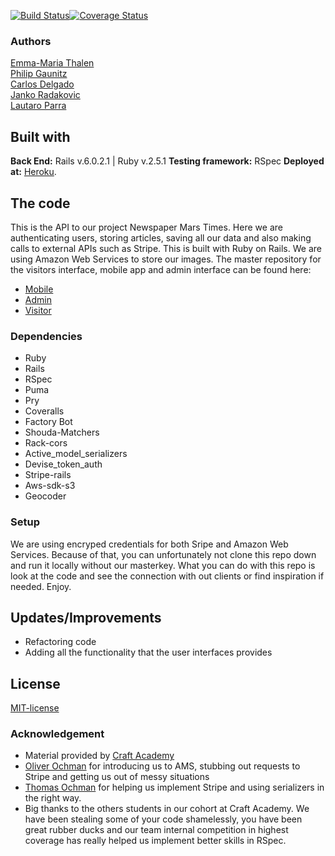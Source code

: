 [![Build Status](https://semaphoreci.com/api/v1/emtalen/newsroom_3_api/branches/development/badge.svg)](https://semaphoreci.com/emtalen/newsroom_3_api)[![Coverage Status](https://coveralls.io/repos/github/CraftAcademy/newsroom_3_api/badge.svg?branch=development)](https://coveralls.io/github/CraftAcademy/newsroom_3_api?branch=development)
### Authors
[Emma-Maria Thalen](https://github.com/emtalen)  
[Philip Gaunitz](https://github.com/pgauntiz)  
[Carlos Delgado](https://github.com/Carltesio)  
[Janko Radakovic](https://github.com/MadFarmer101)  
[Lautaro Parra](https://github.com/dernathul) 

## Built with
**Back End:** Rails v.6.0.2.1 | Ruby v.2.5.1
**Testing framework:** RSpec
**Deployed at:** [Heroku](https://newsroom3api.herokuapp.com/).

## The code   
This is the API to our project Newspaper Mars Times. Here we are authenticating users, storing articles, saving all our data and also making calls to external APIs such as Stripe. This is built with Ruby on Rails. We are using Amazon Web Services to store our images.
The master repository for the visitors interface, mobile app and admin interface can be found here:
* [Mobile](https://github.com/CraftAcademy/newsroom_3_mobile_app.git)
* [Admin](https://github.com/CraftAcademy/newsroom_3_client_admin.git)
* [Visitor](https://github.com/CraftAcademy/newsroom_3_client_user.git)

### Dependencies  
* Ruby
* Rails
* RSpec
* Puma
* Pry
* Coveralls
* Factory Bot
* Shouda-Matchers
* Rack-cors 
* Active_model_serializers
* Devise_token_auth
* Stripe-rails
* Aws-sdk-s3
* Geocoder
  
### Setup   
We are using encryped credentials for both Sripe and Amazon Web Services. Because of that, you can unfortunately not clone this repo down and run it locally without our masterkey. 
What you can do with this repo is look at the code and see the connection with out clients or find inspiration if needed. Enjoy. 

## Updates/Improvements   
- Refactoring code
- Adding all the functionality that the user interfaces provides

## License  
[MIT-license](https://en.wikipedia.org/wiki/MIT_License)

### Acknowledgement  
- Material provided by [Craft Academy](https://craftacademy.se)
- [Oliver Ochman](https://github.com/oliverochman/) for introducing us to AMS, stubbing out requests to Stripe and getting us out of messy situations
- [Thomas Ochman](https://github.com/tochman/) for helping us implement Stripe and using serializers in the right way.
- Big thanks to the others students in our cohort at Craft Academy. We have been stealing some of your code shamelessly, you have been great rubber ducks and our team internal competition in highest coverage has really helped us implement better skills in RSpec. 
